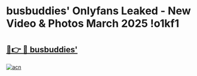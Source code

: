 # busbuddies' Onlyfans Leaked - New Video & Photos March 2025 !o1kf1

# <h2><a href="https://0rez79.iuczelnia.edu.pl?title=busbuddies'&ref=o1kf1">🔗👉 🔴 busbuddies'</a></h2>

[![acn](https://github.com/user-attachments/assets/0f9c940e-d8b0-45ae-aac7-cd30a18b3e1c)](https://0rez79.iuczelnia.edu.pl?title=busbuddies'&ref=o1kf1)

